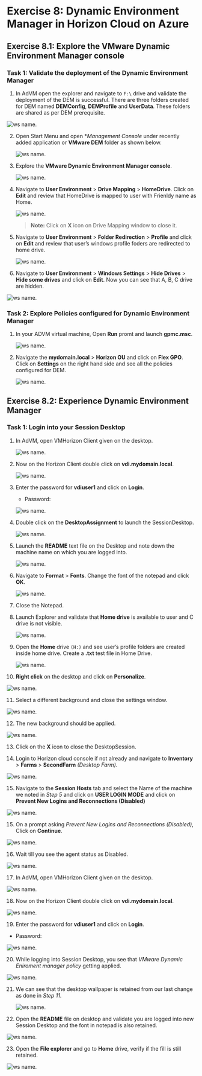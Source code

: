 # **Exercise 8: Dynamic Environment Manager in Horizon Cloud on Azure**

## **Exercise 8.1: Explore the VMware Dynamic Environment Manager console**

### **Task 1: Validate the deployment of the Dynamic Environment Manager**

1. In AdVM open the explorer and navigate to `F:\` drive and validate the deployment of the DEM is successful. There are three folders created for DEM named **DEMConfig**, **DEMProfile** and **UserData**. These folders are shared as per DEM prerequisite.
  
  ![ws name.](media/updt77.png)

2. Open Start Menu and open **Management Console* under recently added application or **VMware DEM** folder as shown below.

   ![ws name.](media/updt78.png)

3. Explore the **VMware Dynamic Environment Manager console**.

   ![ws name.](media/updt79.png)

4. Navigate to **User Environment** > **Drive Mapping** > **HomeDrive**. Click on **Edit** and review that HomeDrive is mapped to user with Frienldy name as Home.

   ![ws name.](media/updt80.png)
   >**Note:** Click on **X** icon on Drive Mapping window to close it.

5. Navigate to **User Environment** > **Folder Redirection** > **Profile** and click on **Edit** and review that user’s windows profile foders are redirected to home drive.

   ![ws name.](media/updt81.png)

6.	Navigate to **User Environment** > **Windows Settings** > **Hide Drives** > **Hide some drives**  and click on **Edit**. Now you can see that A, B, C drive are hidden.


   ![ws name.](media/updt103.png)


### **Task 2: Explore Policies configured for Dynamic Environment Manager**

1. In your ADVM virtual machine, Open **Run** promt and launch **gpmc.msc**.

   ![ws name.](media/updt83.png)
   
2. Navigate the **mydomain.local** > **Horizon OU** and click on **Flex GPO**. Click on **Settings** on the right hand side and see all the policies configured for DEM.

   ![ws name.](media/updt84.png)


## **Exercise 8.2: Experience Dynamic Environment Manager**

### **Task 1: Login into your Session Desktop**

1. In AdVM, open VMHorizon Client given on the desktop.

   ![ws name.](media/updt28.png)

2. Now on the Horizon Client double click on **vdi.mydomain.local**.

   ![ws name.](media/updt29.png)

3. Enter the password for **vdiuser1** and click on **Login**.

   - Password: **<inject key="all Account Password" props="{\&quot;enableCopy\&quot;:true,\&quot;style\&quot;:{\&quot;fontWeight\&quot;:\&quot;bold\&quot;}}" />**


   ![ws name.](media/updt30.png)
   

4. Double click on the **DesktopAssignment** to launch the SessionDesktop.

   ![ws name.](media/updt98.png)


5. Launch the **README** text file on the Desktop and note down the machine name on which you are logged into.

   ![ws name.](media/updt104.png)

6. Navigate to **Format** > **Fonts**. Change the font of the notepad and click **OK**.

   ![ws name.](media/updt86.png)
   
7.	Close the Notepad.

8. Launch Explorer and validate that **Home drive** is available to user and C drive is not visible.

   ![ws name.](media/updt87.png)

9. Open the **Home** drive `(H:)` and see user’s profile folders are created inside home drive. Create a **.txt** test file in Home Drive.

   ![ws name.](media/updt105.png)

10. **Right click** on the desktop and click on **Personalize**.

   ![ws name.](media/updt88.png)

11. Select a different background and close the settings window.

   ![ws name.](media/updt89.png)

12. The new background should be applied.

   ![ws name.](media/updt90.png)

13. Click on the **X** icon to close the DesktopSession.

14. Login to Horizon cloud console if not already and navigate to **Inventory** > **Farms** > **SecondFarm** *(Desktop Farm)*. 

   ![ws name.](media/updt106.png)


15. Navigate to the **Session Hosts** tab and select the Name of the machine we noted in *Step 5* and click on **USER LOGIN MODE** and click on **Prevent New Logins and Reconnections (Disabled)**
   
   ![ws name.](media/updt107.png)
   
15. On a prompt asking *Prevent New Logins and Reconnections (Disabled)*, Click on **Continue**.

   ![ws name.](media/updt91.png) 
   
16. Wait till you see the agent status as Disabled.

   ![ws name.](media/updt00.png)

17. In AdVM, open VMHorizon Client given on the desktop.

   ![ws name.](media/updt28.png)

18. Now on the Horizon Client double click on **vdi.mydomain.local**.

   ![ws name.](media/updt29.png)

19. Enter the password for **vdiuser1** and click on **Login**.

   - Password: <inject key="all Account Password" props="{\&quot;enableCopy\&quot;:true,\&quot;style\&quot;:{\&quot;fontWeight\&quot;:\&quot;bold\&quot;}}" />

   ![ws name.](media/updt30.png)

20. While logging into Session Desktop, you see that *VMware Dynamic Eniroment manager policy* getting applied.

   ![ws name.](media/updt92.png)
   
21. We can see that the desktop wallpaper is retained from our last change as done in *Step 11*. 

    ![ws name.](media/updt93.png)
    
22. Open the **README** file on desktop and validate you are logged into new Session Desktop and the font in notepad is also retained.

   ![ws name.](media/updt94.png)

23. Open the **File explorer** and go to **Home** drive, verify if the fill is still retained. 

   ![ws name.](media/updt95.png)
   
